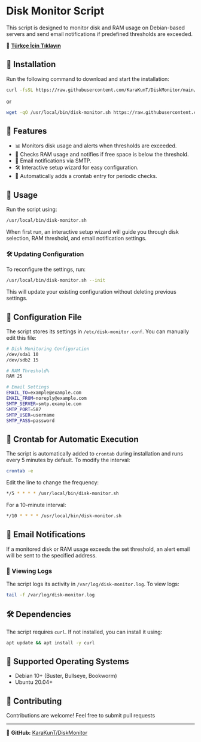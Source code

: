 # Disk Monitor Script

This script is designed to monitor disk and RAM usage on Debian-based servers and send email notifications if predefined thresholds are exceeded.

📌 **[Türkçe İçin Tıklayın](README-tr.md)**

## 🚀 Installation

Run the following command to download and start the installation:

```bash
curl -fsSL https://raw.githubusercontent.com/KaraKunT/DiskMonitor/main/disk-monitor.sh -o /usr/local/bin/disk-monitor.sh && chmod +x /usr/local/bin/disk-monitor.sh && /usr/local/bin/disk-monitor.sh --init
```

or

```bash
wget -qO /usr/local/bin/disk-monitor.sh https://raw.githubusercontent.com/KaraKunT/DiskMonitor/main/disk-monitor.sh && chmod +x /usr/local/bin/disk-monitor.sh && /usr/local/bin/disk-monitor.sh --init
```

## 📌 Features

- 📊 Monitors disk usage and alerts when thresholds are exceeded.
- 💾 Checks RAM usage and notifies if free space is below the threshold.
- 📧 Email notifications via SMTP.
- 🛠 Interactive setup wizard for easy configuration.
- 🔄 Automatically adds a crontab entry for periodic checks.

## 📖 Usage

Run the script using:

```bash
/usr/local/bin/disk-monitor.sh
```

When first run, an interactive setup wizard will guide you through disk selection, RAM threshold, and email notification settings.

### 🛠 Updating Configuration

To reconfigure the settings, run:

```bash
/usr/local/bin/disk-monitor.sh --init
```

This will update your existing configuration without deleting previous settings.

## 📜 Configuration File

The script stores its settings in `/etc/disk-monitor.conf`. You can manually edit this file:

```bash
# Disk Monitoring Configuration
/dev/sda1 10
/dev/sdb2 15

# RAM Threshold%
RAM 25

# Email Settings
EMAIL_TO=example@example.com
EMAIL_FROM=noreply@example.com
SMTP_SERVER=smtp.example.com
SMTP_PORT=587
SMTP_USER=username
SMTP_PASS=password
```

## 📅 Crontab for Automatic Execution

The script is automatically added to `crontab` during installation and runs every 5 minutes by default. To modify the interval:

```bash
crontab -e
```

Edit the line to change the frequency:

```bash
*/5 * * * * /usr/local/bin/disk-monitor.sh
```

For a 10-minute interval:

```bash
*/10 * * * * /usr/local/bin/disk-monitor.sh
```

## 📩 Email Notifications

If a monitored disk or RAM usage exceeds the set threshold, an alert email will be sent to the specified address.

### 🔎 Viewing Logs

The script logs its activity in `/var/log/disk-monitor.log`. To view logs:

```bash
tail -f /var/log/disk-monitor.log
```

## 🛠 Dependencies

The script requires `curl`. If not installed, you can install it using:

```bash
apt update && apt install -y curl
```

## 📌 Supported Operating Systems

- Debian 10+ (Buster, Bullseye, Bookworm)
- Ubuntu 20.04+

## 🤝 Contributing

Contributions are welcome! Feel free to submit pull requests

---

📌 **GitHub:** [KaraKunT/DiskMonitor](https://github.com/KaraKunT/DiskMonitor)
